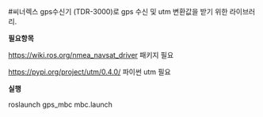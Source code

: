 #씨너렉스 gps수신기 (TDR-3000)로 gps 수신 및 utm 변환값을 받기 위한 라이브러리.

**필요항목**

https://wiki.ros.org/nmea_navsat_driver 패키지 필요

https://pypi.org/project/utm/0.4.0/ 파이썬 utm 필요

**실행**

roslaunch gps_mbc mbc.launch
